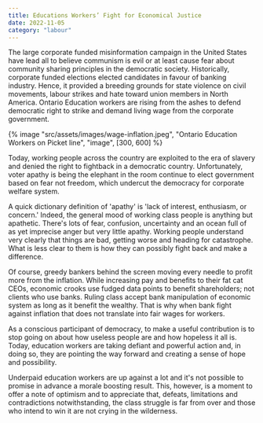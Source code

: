 ```yaml
---
title: Educations Workers’ Fight for Economical Justice
date: 2022-11-05
category: "labour"
---
```


The large corporate funded misinformation campaign in the United States have lead all to believe communism is evil or at least cause fear about community sharing principles in the democratic society. Historically, corporate funded elections elected candidates in favour of banking industry. Hence, it provided a breeding grounds for state violence on civil movements, labour strikes and hate toward union members in North America. Ontario Education workers are rising from the ashes to defend democratic right to strike and demand living wage from the corporate government.

<!-- excerpt -->

{% image "src/assets/images/wage-inflation.jpeg", "Ontario Education Workers on Picket line", "image", [300, 600] %}

Today, working people across the country are exploited to the era of slavery and denied the right to fightback in a democratic country. Unfortunately, voter apathy is being the elephant in the room continue to elect government based on fear not freedom, which undercut the democracy for corporate welfare system.

A quick dictionary definition of 'apathy' is 'lack of interest, enthusiasm, or concern.' Indeed, the general mood of working class people is anything but apathetic. There's lots of fear, confusion, uncertainty and an ocean full of as yet imprecise anger but very little apathy. Working people understand very clearly that things are bad, getting worse and heading for catastrophe. What is less clear to them is how they can possibly fight back and make a difference.

Of course, greedy bankers behind the screen moving every needle to profit more from the inflation. While increasing pay and benefits to their fat cat CEOs, economic crooks use fudged data points to benefit shareholders; not clients who use banks. Ruling class accept bank manipulation of economic system as long as it benefit the wealthy. That is why when bank fight against inflation that does not translate into fair wages for workers.

As a conscious participant of democracy, to make a useful contribution is to stop going on about how useless people are and how hopeless it all is. Today, education workers are taking defiant and powerful action and, in doing so, they are pointing the way forward and creating a sense of hope and possibility.

Underpaid education workers are up against a lot and it's not possible to promise in advance a morale boosting result. This, however, is a moment to offer a note of optimism and to appreciate that, defeats, limitations and contradictions notwithstanding, the class struggle is far from over and those who intend to win it are not crying in the wilderness.

